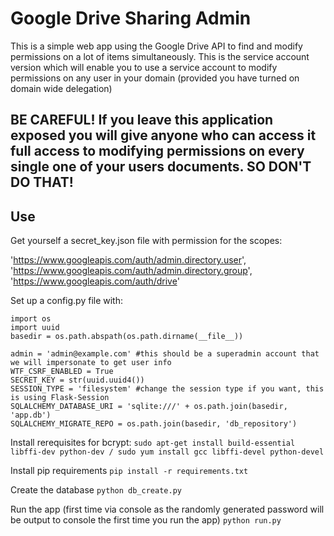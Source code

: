# Google Drive Sharing Admin

This is a simple web app using the Google Drive API to find and modify permissions on a lot of items simultaneously. This is the service account version which will enable you to use a service account to modify permissions on any user in your domain (provided you have turned on domain wide delegation) 

## BE CAREFUL! If you leave this application exposed you will give anyone who can access it full access to modifying permissions on every single one of your users documents. SO DON'T DO THAT!

## Use

Get yourself a secret_key.json file with permission for the scopes: 

'https://www.googleapis.com/auth/admin.directory.user', 
'https://www.googleapis.com/auth/admin.directory.group', 
'https://www.googleapis.com/auth/drive'

Set up a config.py file with:
```
import os
import uuid
basedir = os.path.abspath(os.path.dirname(__file__))

admin = 'admin@example.com' #this should be a superadmin account that we will impersonate to get user info
WTF_CSRF_ENABLED = True
SECRET_KEY = str(uuid.uuid4())
SESSION_TYPE = 'filesystem' #change the session type if you want, this is using Flask-Session
SQLALCHEMY_DATABASE_URI = 'sqlite:///' + os.path.join(basedir, 'app.db')
SQLALCHEMY_MIGRATE_REPO = os.path.join(basedir, 'db_repository')
```

Install rerequisites for bcrypt:
```sudo apt-get install build-essential libffi-dev python-dev / sudo yum install gcc libffi-devel python-devel```

Install pip requirements
```pip install -r requirements.txt```

Create the database
```python db_create.py```

Run the app (first time via console as the randomly generated password will be output to console the first time you run the app)
```python run.py```